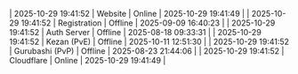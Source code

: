 | 2025-10-29 19:41:52 | Website | Online | 2025-10-29 19:41:49 |
| 2025-10-29 19:41:52 | Registration | Offline | 2025-09-09 16:40:23 |
| 2025-10-29 19:41:52 | Auth Server | Offline | 2025-08-18 09:33:31 |
| 2025-10-29 19:41:52 | Kezan (PvE) | Offline | 2025-10-11 12:51:30 |
| 2025-10-29 19:41:52 | Gurubashi (PvP) | Offline | 2025-08-23 21:44:06 |
| 2025-10-29 19:41:52 | Cloudflare | Online | 2025-10-29 19:41:49 |
